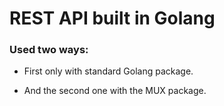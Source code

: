 # REST API built in Golang

### Used two ways:

- First only with standard Golang package.

- And the second one with the MUX package.
